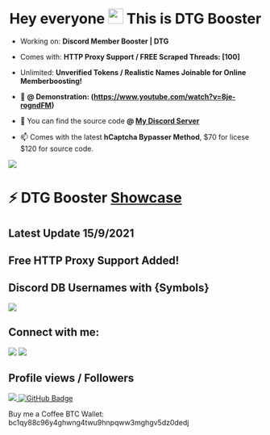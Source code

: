 


<h1 align="center">Hey everyone <img src="https://raw.githubusercontent.com/MartinHeinz/MartinHeinz/master/wave.gif" width="30px"> This is DTG Booster </h1>




- Working on: **Discord Member Booster | DTG**
- Comes with: **HTTP Proxy Support / FREE Scraped Threads: [100]**
- Unlimited: **Unverified Tokens / Realistic Names Joinable for Online Memberboosting!**

- 🚀 **@ Demonstration: (https://www.youtube.com/watch?v=8je-rogndFM)**
- 🚀 You can find the source code  **@ [My Discord Server](https://discord.link/200IQ)**

- 📫 Comes with the latest **hCaptcha Bypasser Method**, $70 for licese $120 for source code.





<p align="left"> 
    <a href="https://www.youtube.com/watch?v=8je-rogndFM" target="_blank"> <img src="https://i.imgur.com/NGTsvaO.gif"/> </a> 



 #  ⚡ DTG Booster **[Showcase](https://www.youtube.com/watch?v=o8cF6JRD70Y&t=5s)**
 ## **Latest Update** 15/9/2021 
 ## **Free HTTP Proxy Support Added!**
 ## **Discord DB Usernames with {Symbols}**
<p align="left"> 
    <a href="https://www.youtube.com/watch?v=8je-rogndFM" target="_blank"> <img src="https://i.imgur.com/s3XSFoc.png"/> </a> 

<p align="left">




## **Connect with me:**
<a href = "https://www.instagram.com/destruction.jpg/"><img src="https://img.icons8.com/fluent/48/000000/instagram-new.png"/></a>
<a href = "https://www.youtube.com/channel/UCRLIU8XNvGarVRu18XBCtqQ"><img src="https://img.icons8.com/color/48/000000/youtube-play.png"/></a>

</p>

##  **Profile views / Followers**
<a href="https://github.com/Meghna-DAS/github-profile-views-counter">
    <img src="https://komarev.com/ghpvc/?username=24host">
</a>
<a href="https://github.com/24host?tab=followers"><img src="https://img.shields.io/github/followers/24host?label=Followers&style=social" alt="GitHub Badge"></a>


Buy me a Coffee BTC Wallet: bc1qy88c96y4ghwng4twu9hnpqww3mghgv5dz0dedj

